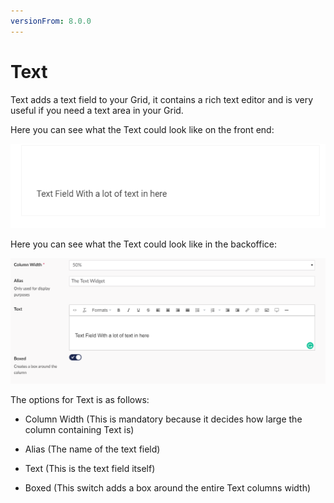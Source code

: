 ```yaml
---
versionFrom: 8.0.0
---
```


# Text

Text adds a text field to your Grid, it contains a rich text editor and is very useful if you need a text area in your Grid.

Here you can see what the Text could look like on the front end:

![Quote image](images/Text-Frontend.png)

Here you can see what the Text could look like in the backoffice:

![Price List](images/Text-Backoffice.png)

The options for Text is as follows:

- Column Width (This is mandatory because it decides how large the column containing Text is)

- Alias (The name of the text field)

- Text (This is the text field itself)

- Boxed (This switch adds a box around the entire Text columns width)
